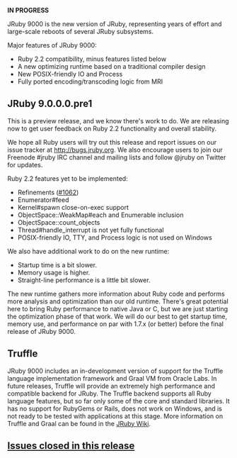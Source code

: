 **IN PROGRESS**

JRuby 9000 is the new version of JRuby, representing years of effort and large-scale reboots of several JRuby subsystems.

Major features of JRuby 9000:

* Ruby 2.2 compatibility, minus features listed below
* A new optimizing runtime based on a traditional compiler design
* New POSIX-friendly IO and Process
* Fully ported encoding/transcoding logic from MRI

## JRuby 9.0.0.0.pre1

This is a preview release, and we know there's work to do. We are releasing now to get user feedback on Ruby 2.2 functionality and overall stability.

We hope all Ruby users will try out this release and report issues on our issue tracker at http://bugs.jruby.org. We also encourage users to join our Freenode #jruby IRC channel and mailing lists and follow @jruby on Twitter for updates.

Ruby 2.2 features yet to be implemented:

* Refinements ([#1062](https://github.com/jruby/jruby/issues/1062))
* Enumerator#feed
* Kernel#spawn close-on-exec support
* ObjectSpace::WeakMap#each and Enumerable inclusion
* ObjectSpace::count_objects
* Thread#handle_interrupt is not yet fully functional
* POSIX-friendly IO, TTY, and Process logic is not used on Windows

We also have additional work to do on the new runtime:

* Startup time is a bit slower.
* Memory usage is higher.
* Straight-line performance is a little bit slower.

The new runtime gathers more information about Ruby code and performs more analysis and optimization than our old runtime. There's great potential here to bring Ruby performance to native Java or C, but we are just starting the optimization phase of that work. We will do our best to get startup time, memory use, and performance on par with 1.7.x (or better) before the final release of JRuby 9000.

## Truffle

JRuby 9000 includes an in-development version of support for the Truffle language implementation framework and Graal VM from Oracle Labs. In future releases, Truffle will provide an extremely high performance and compatible backend for JRuby. The Truffle backend supports all Ruby language features, but so far only some of the core and standard libraries. It has no support for RubyGems or Rails, does not work on Windows, and is not ready to be tested with applications at this stage. More information on Truffle and Graal can be found in the [JRuby Wiki](https://github.com/jruby/jruby/wiki/Truffle).

## [Issues closed in this release](https://github.com/jruby/jruby/milestones/JRuby%209.0.0.0-pre1)